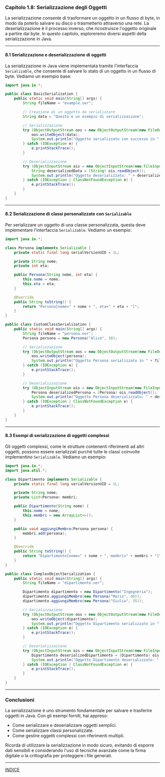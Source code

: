 ### Capitolo 1.8: Serializzazione degli Oggetti

La serializzazione consente di trasformare un oggetto in un flusso di byte, in modo da poterlo salvare su disco o trasmetterlo attraverso una rete. La deserializzazione è il processo inverso, che ricostruisce l'oggetto originale a partire dai byte. In questo capitolo, esploreremo diversi aspetti della serializzazione in Java.

---

#### 8.1 Serializzazione e deserializzazione di oggetti

La serializzazione in Java viene implementata tramite l'interfaccia `Serializable`, che consente di salvare lo stato di un oggetto in un flusso di byte. Vediamo un esempio base:

```java
import java.io.*;

public class BasicSerialization {
    public static void main(String[] args) {
        String fileName = "example.ser";

        // Creazione di un oggetto da serializzare
        String data = "Questo è un esempio di serializzazione";

        // Serializzazione
        try (ObjectOutputStream oos = new ObjectOutputStream(new FileOutputStream(fileName))) {
            oos.writeObject(data);
            System.out.println("Oggetto serializzato con successo in " + fileName);
        } catch (IOException e) {
            e.printStackTrace();
        }

        // Deserializzazione
        try (ObjectInputStream ois = new ObjectInputStream(new FileInputStream(fileName))) {
            String deserializedData = (String) ois.readObject();
            System.out.println("Oggetto deserializzato: " + deserializedData);
        } catch (IOException | ClassNotFoundException e) {
            e.printStackTrace();
        }
    }
}
```

---

#### 8.2 Serializzazione di classi personalizzate con `Serializable`

Per serializzare un oggetto di una classe personalizzata, questa deve implementare l'interfaccia `Serializable`. Vediamo un esempio:

```java
import java.io.*;

class Persona implements Serializable {
    private static final long serialVersionUID = 1L;

    private String nome;
    private int eta;

    public Persona(String nome, int eta) {
        this.nome = nome;
        this.eta = eta;
    }

    @Override
    public String toString() {
        return "Persona[nome=" + nome + ", eta=" + eta + "]";
    }
}

public class CustomClassSerialization {
    public static void main(String[] args) {
        String fileName = "persona.ser";
        Persona persona = new Persona("Alice", 30);

        // Serializzazione
        try (ObjectOutputStream oos = new ObjectOutputStream(new FileOutputStream(fileName))) {
            oos.writeObject(persona);
            System.out.println("Oggetto Persona serializzato in " + fileName);
        } catch (IOException e) {
            e.printStackTrace();
        }

        // Deserializzazione
        try (ObjectInputStream ois = new ObjectInputStream(new FileInputStream(fileName))) {
            Persona deserializedPersona = (Persona) ois.readObject();
            System.out.println("Oggetto Persona deserializzato: " + deserializedPersona);
        } catch (IOException | ClassNotFoundException e) {
            e.printStackTrace();
        }
    }
}
```

---

#### 8.3 Esempi di serializzazione di oggetti complessi

Gli oggetti complessi, come le strutture contenenti riferimenti ad altri oggetti, possono essere serializzati purché tutte le classi coinvolte implementino `Serializable`. Vediamo un esempio:

```java
import java.io.*;
import java.util.*;

class Dipartimento implements Serializable {
    private static final long serialVersionUID = 1L;

    private String nome;
    private List<Persona> membri;

    public Dipartimento(String nome) {
        this.nome = nome;
        this.membri = new ArrayList<>();
    }

    public void aggiungiMembro(Persona persona) {
        membri.add(persona);
    }

    @Override
    public String toString() {
        return "Dipartimento[nome=" + nome + ", membri=" + membri + "]";
    }
}

public class ComplexObjectSerialization {
    public static void main(String[] args) {
        String fileName = "dipartimento.ser";

        Dipartimento dipartimento = new Dipartimento("Ingegneria");
        dipartimento.aggiungiMembro(new Persona("Mario", 40));
        dipartimento.aggiungiMembro(new Persona("Giulia", 35));

        // Serializzazione
        try (ObjectOutputStream oos = new ObjectOutputStream(new FileOutputStream(fileName))) {
            oos.writeObject(dipartimento);
            System.out.println("Oggetto Dipartimento serializzato in " + fileName);
        } catch (IOException e) {
            e.printStackTrace();
        }

        // Deserializzazione
        try (ObjectInputStream ois = new ObjectInputStream(new FileInputStream(fileName))) {
            Dipartimento deserializedDipartimento = (Dipartimento) ois.readObject();
            System.out.println("Oggetto Dipartimento deserializzato: " + deserializedDipartimento);
        } catch (IOException | ClassNotFoundException e) {
            e.printStackTrace();
        }
    }
}
```

---

### Conclusioni

La serializzazione è uno strumento fondamentale per salvare e trasferire oggetti in Java. Con gli esempi forniti, hai appreso:
- Come serializzare e deserializzare oggetti semplici.
- Come serializzare classi personalizzate.
- Come gestire oggetti complessi con riferimenti multipli.

Ricorda di utilizzare la serializzazione in modo sicuro, evitando di esporre dati sensibili e considerando l'uso di tecniche avanzate come la firma digitale o la crittografia per proteggere i file generati.


---
[INDICE](README.md)
